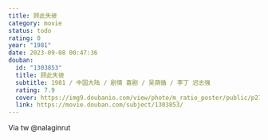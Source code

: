 ```yaml
---
title: 顾此失彼
category: movie
status: todo
rating: 0
year: "1981"
date: 2023-09-08 00:47:36
douban:
  id: "1303853"
  title: 顾此失彼
  subtitle: 1981 / 中国大陆 / 剧情 喜剧 / 吴荫循 / 李丁 迟志强
  rating: 7.9
  cover: https://img9.doubanio.com/view/photo/m_ratio_poster/public/p2706369616.jpg
  link: https://movie.douban.com/subject/1303853/
---
```


Via tw @nalaginrut